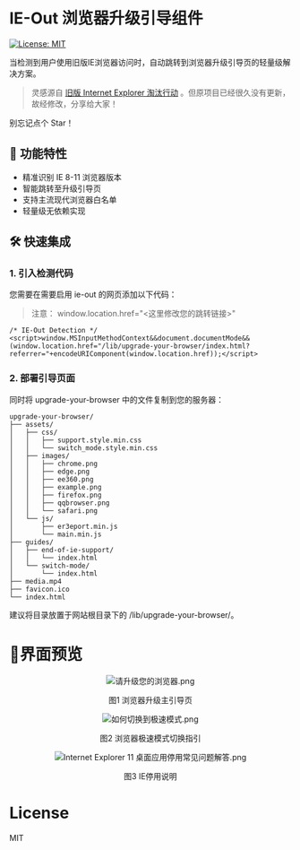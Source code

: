 # IE-Out 浏览器升级引导组件

[![License: MIT](https://img.shields.io/badge/License-MIT-green.svg)](https://opensource.org/licenses/MIT)

当检测到用户使用旧版IE浏览器访问时，自动跳转到浏览器升级引导页的轻量级解决方案。

> 灵感源自 [旧版 Internet Explorer 淘汰行动](https://support.dmeng.net/kill-old-versions-of-ie.html) 。但原项目已经很久没有更新，故经修改，分享给大家！

别忘记点个 Star！

## 🚀 功能特性
- 精准识别 IE 8-11 浏览器版本
- 智能跳转至升级引导页
- 支持主流现代浏览器白名单
- 轻量级无依赖实现

<!-- - 自动携带来源页面URL参数 --> 

## 🛠 快速集成

### 1. 引入检测代码
您需要在需要启用 ie-out 的网页添加以下代码：
> 注意： window.location.href="<这里修改您的跳转链接>"

```
/* IE-Out Detection */
<script>window.MSInputMethodContext&&document.documentMode&&(window.location.href="/lib/upgrade-your-browser/index.html?referrer="+encodeURIComponent(window.location.href));</script>
``` 

### 2. 部署引导页面
同时将 upgrade-your-browser 中的文件复制到您的服务器：

```
upgrade-your-browser/
├── assets/
│   ├── css/
│   │   ├── support.style.min.css
│   │   └── switch_mode.style.min.css
│   ├── images/
│   │   ├── chrome.png
│   │   ├── edge.png
│   │   ├── ee360.png
│   │   ├── example.png
│   │   ├── firefox.png
│   │   ├── qqbrowser.png
│   │   └── safari.png
│   └── js/
│       ├── er3eport.min.js
│       └── main.min.js
├── guides/
│   ├── end-of-ie-support/
│   │   └── index.html
│   └── switch-mode/
│       └── index.html
├── media.mp4
├── favicon.ico
└── index.html
```

建议将目录放置于网站根目录下的 /lib/upgrade-your-browser/。

# 🎨界面预览

<div align="center">

  ![请升级您的浏览器.png](https://s2.loli.net/2025/02/03/CTpaWgrnGvmAb5H.png)

  图1 浏览器升级主引导页

</div>
<p></p>
<div align="center">

  ![如何切换到极速模式.png](https://s2.loli.net/2025/02/03/t72C1MoAhpI84ei.png)

  图2 浏览器极速模式切换指引

</div>
<p></p>
<div align="center">

  ![Internet Explorer 11 桌面应用停用常见问题解答.png](https://s2.loli.net/2025/02/03/PU6QjzAcbytWhMk.png)

  图3 IE停用说明

</div>

# License
MIT
